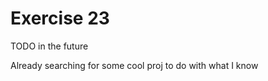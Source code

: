 Exercise 23
===========

TODO in the future

Already searching for some cool proj to do with what I know
